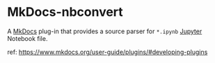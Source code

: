 # MkDocs-nbconvert

A [MkDocs][] plug-in that provides a source parser for `*.ipynb` [Jupyter][] Notebook file.

ref: <https://www.mkdocs.org/user-guide/plugins/#developing-plugins>

[MkDocs]: http://www.mkdocs.org/
[Jupyter]: https://jupyter.org/
